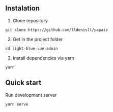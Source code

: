 

## Instalation 

1. Clone repository
```shell
git clone https://github.com/lldenisll/papaiz
```
2. Get in the project folder
```shell
cd light-blue-vue-admin
```
3. Install dependencies via yarn
```shell
yarn
```

## Quick start
Run development server
```shell
yarn serve
```

